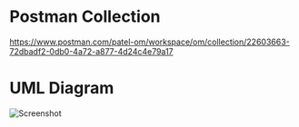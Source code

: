 # Postman Collection
https://www.postman.com/patel-om/workspace/om/collection/22603663-72dbadf2-0db0-4a72-a877-4d24c4e79a17

# UML Diagram
![Screenshot](uml.svg)
